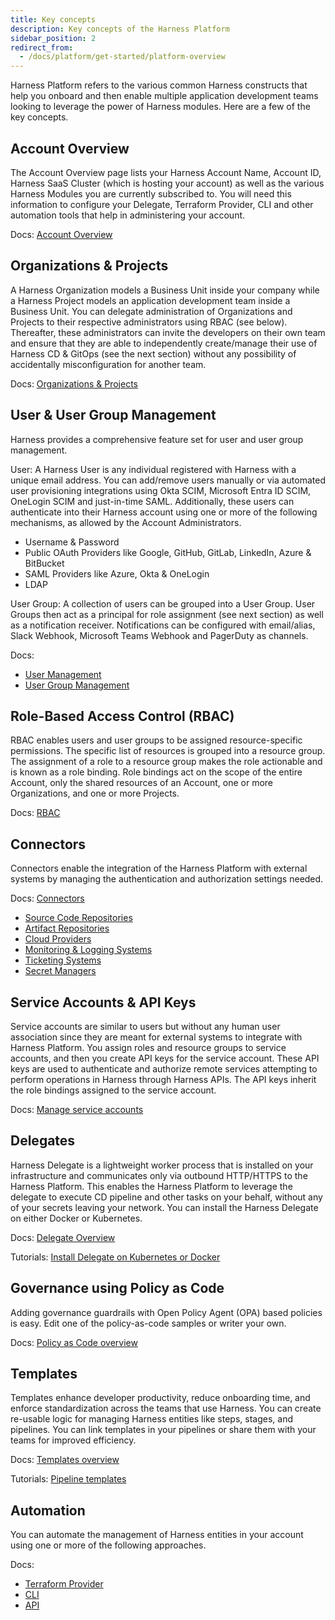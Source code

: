 ```yaml
---
title: Key concepts
description: Key concepts of the Harness Platform
sidebar_position: 2
redirect_from:
  - /docs/platform/get-started/platform-overview
---
```


Harness Platform refers to the various common Harness constructs that help you onboard and then enable multiple application development teams looking to leverage the power of Harness modules. Here are a few of the key concepts.

## Account Overview
The Account Overview page lists your Harness Account Name, Account ID, Harness SaaS Cluster (which is hosting your account) as well as the various Harness Modules you are currently subscribed to. You will need this information to configure your Delegate, Terraform Provider, CLI and other automation tools that help in administering your account.

Docs: 
[Account Overview](/docs/platform/get-started/view-account-info-and-subscribe-to-alerts)

## Organizations & Projects
A Harness Organization models a Business Unit inside your company while a Harness Project models an application development team inside a Business Unit. You can delegate administration of Organizations and Projects to their respective administrators using RBAC (see below). Thereafter, these administrators can invite the developers on their own team and ensure that they are able to independently create/manage their use of Harness CD & GitOps (see the next section) without any possibility of accidentally misconfiguration for another team.

Docs: 
[Organizations & Projects](/docs/platform/organizations-and-projects/projects-and-organizations)

## User & User Group Management
Harness provides a comprehensive feature set for user and user group management.

User: A Harness User is any individual registered with Harness with a unique email address. You can add/remove users manually or via automated user provisioning integrations using Okta SCIM, Microsoft Entra ID SCIM, OneLogin SCIM and just-in-time SAML. Additionally, these users can authenticate into their Harness account using one or more of the following mechanisms, as allowed by the Account Administrators.
- Username & Password
- Public OAuth Providers like Google, GitHub, GitLab, LinkedIn, Azure & BitBucket
- SAML Providers like Azure, Okta & OneLogin
- LDAP

User Group: A collection of users can be grouped into a User Group. User Groups then act as a principal for role assignment (see next section) as well as a notification receiver. Notifications can be configured with email/alias, Slack Webhook, Microsoft Teams Webhook and PagerDuty as channels.

Docs: 
- [User Management](/docs/platform/role-based-access-control/add-users) 
- [User Group Management](/docs/platform/role-based-access-control/add-user-groups)

## Role-Based Access Control (RBAC)
RBAC enables users and user groups to be assigned resource-specific permissions. The specific list of resources is grouped into a resource group. The assignment of a role to a resource group makes the role actionable and is known as a role binding. Role bindings act on the scope of the entire Account, only the shared resources of an Account, one or more Organizations, and one or more Projects. 

Docs: 
[RBAC](/docs/platform/role-based-access-control/rbac-in-harness)

## Connectors
Connectors enable the integration of the Harness Platform with external systems by managing the authentication and authorization settings needed. 

Docs: [Connectors](/docs/category/connectors)
- [Source Code Repositories](/docs/category/code-repositories)
- [Artifact Repositories](/docs/category/artifact-repositories)
- [Cloud Providers](/docs/category/cloud-providers)
- [Monitoring & Logging Systems](/docs/platform/connectors/monitoring-and-logging-systems/connect-to-monitoring-and-logging-systems)
- [Ticketing Systems](/docs/category/ticketing-systems-1)
- [Secret Managers](/docs/platform/secrets/secrets-management/harness-secret-manager-overview)


## Service Accounts & API Keys
Service accounts are similar to users but without any human user association since they are meant for external systems to integrate with Harness Platform. You assign roles and resource groups to service accounts, and then you create API keys for the service account. These API keys are used to authenticate and authorize remote services attempting to perform operations in Harness through Harness APIs. The API keys inherit the role bindings assigned to the service account.

Docs:
[Manage service accounts](/docs/platform/role-based-access-control/add-and-manage-service-account)

## Delegates
Harness Delegate is a lightweight worker process that is installed on your infrastructure and communicates only via outbound HTTP/HTTPS to the Harness Platform. This enables the Harness Platform to leverage the delegate to execute CD pipeline and other tasks on your behalf, without any of your secrets leaving your network. You can install the Harness Delegate on either Docker or Kubernetes.

Docs:
[Delegate Overview](/docs/platform/delegates/delegate-concepts/delegate-overview)

Tutorials:
[Install Delegate on Kubernetes or Docker](/tutorials/platform/install-delegate)

## Governance using Policy as Code
Adding governance guardrails with Open Policy Agent (OPA) based policies is easy. Edit one of the policy-as-code samples or writer your own.

Docs:
[Policy as Code overview](/docs/platform/governance/policy-as-code/harness-governance-overview)

## Templates
Templates enhance developer productivity, reduce onboarding time, and enforce standardization across the teams that use Harness. You can create re-usable logic for managing Harness entities like steps, stages, and pipelines. You can link templates in your pipelines or share them with your teams for improved efficiency.

Docs:
[Templates overview](/docs/platform/Templates/template)

Tutorials:
[Pipeline templates](/tutorials/cd-pipelines/templates)

## Automation
You can automate the management of Harness entities in your account using one or more of the following approaches.

Docs:
- [Terraform Provider](/docs/category/terraform-provider)
- [CLI](/docs/category/cli)
- [API](/docs/category/api)
